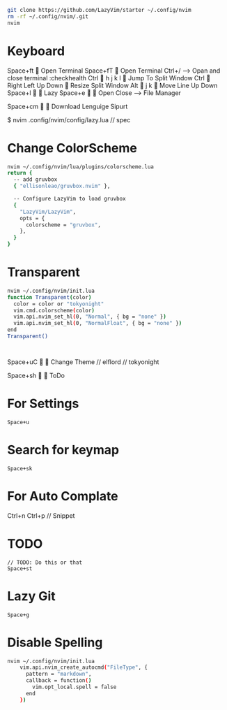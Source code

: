 ```Bash
git clone https://github.com/LazyVim/starter ~/.config/nvim
rm -rf ~/.config/nvim/.git
nvim
```

# Keyboard
Space+ft                         Open Terminal
Space+fT                         Open Terminal
Ctrl+/                          --> Opan and close terminal
:checkhealth
Ctrl       h j k l               Jump To Split Window
Ctrl       Right Left Up Down    Resize  Split Window
Alt        j k                   Move Line Up Down
Space+l                          Lazy
Space+e                          Open Close --> File Manager

Space+cm                         Download Lenguige Sipurt

$ nvim .config/nvim/config/lazy.lua
    // spec


# Change ColorScheme
```Bash
nvim ~/.config/nvim/lua/plugins/colorscheme.lua
return {
  -- add gruvbox
  { "ellisonleao/gruvbox.nvim" },

  -- Configure LazyVim to load gruvbox
  {
    "LazyVim/LazyVim",
    opts = {
      colorscheme = "gruvbox",
    },
  }
}
```

# Transparent
```Bash
nvim ~/.config/nvim/init.lua
function Transparent(color)
  color = color or "tokyonight"
  vim.cmd.colorscheme(color)
  vim.api.nvim_set_hl(0, "Normal", { bg = "none" })
  vim.api.nvim_set_hl(0, "NormalFloat", { bg = "none" })
end
Transparent()

```
```
```
```
```
Space+uC                         Change Theme
    // elflord
    // tokyonight

Space+sh                         ToDo

# For Settings
    Space+u
# Search for keymap
    Space+sk 

# For Auto Complate
Ctrl+n Ctrl+p // Snippet

# TODO
    // TODO: Do this or that
    Space+st

# Lazy Git
    Space+g

# Disable Spelling
```Bash
nvim ~/.config/nvim/init.lua
    vim.api.nvim_create_autocmd("FileType", {
      pattern = "markdown",
      callback = function()
        vim.opt_local.spell = false
      end
    })
```



